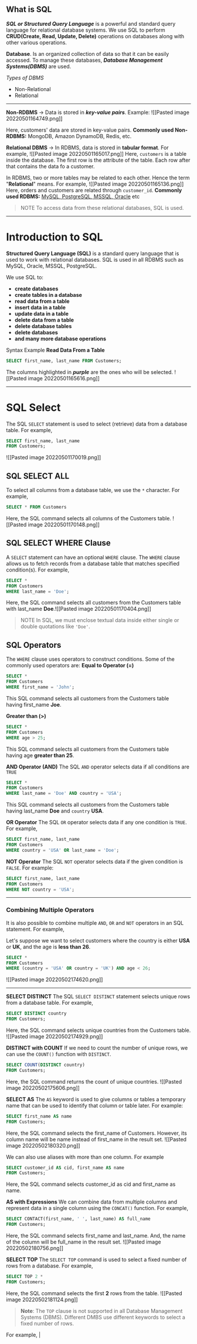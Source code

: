 ```toc
```
## What is SQL
***SQL or Structured Query Language*** is a powerful and standard query language for relational database systems. We use SQL to perform **CRUD(Create, Read, Update, Delete)** operations on databases along with other various operations.

**Database**. Is an organized collection of data so that it can be easily accessed. To manage these databases, ***Database Management Systems(DBMS)*** are used.

*Types of DBMS*
- Non-Relational
- Relational
---
**Non-RDBMS** -> Data is stored in ***key-value pairs***. Example:
![[Pasted image 20220501164749.png]]

Here, customers' data are stored in key-value pairs.
**Commonly used Non-RDBMS:** MongoDB, Amazon DynamoDB, Redis, etc.

**Relational DBMS** -> In RDBMS, data is stored in **tabular format**. For example,
![[Pasted image 20220501165017.png]]
Here, `customers` is a table inside the database.
The first row is the attribute of the table. Each row after that contains the data fo a customer.

In RDBMS, two or more tables may be related to each other. Hence the term "**Relational**" means. For example,
![[Pasted image 20220501165136.png]]
Here, orders and customers are related through `customer_id`.
**Commonly used RDBMS:** <u>MySQL, PostgreSQL, MSSQL, Oracle</u> etc
> NOTE
> To access data from these relational databases, SQL is used.

---
# Introduction to SQL
**Structured Query Language (SQL)** is a standard query language that is used to work with relational databases. SQL is used in all RDBMS such as MySQL, Oracle, MSSQL, PostgreSQL.

We use SQL to:
-   **create databases**
-   **create tables in a database**
-   **read data from a table**
-   **insert data in a table**
-   **update data in a table**
-   **delete data from a table**
-   **delete database tables**
-   **delete databases**
-   **and many more database operations**

Syntax Example
**Read Data From a Table**
```sql
SELECT first_name, last_name FROM Customers;
```
The columns highlighted in ***purple*** are the ones who will be selected.
![[Pasted image 20220501165616.png]]

---

# SQL Select
The SQL `SELECT` statement is used to select (retrieve) data from a database table. For example,
```sql
SELECT first_name, last_name
FROM Customers;
```
![[Pasted image 20220501170019.png]]

## SQL SELECT ALL
To select all columns from a database table, we use the `*` character. For example,
```sql
SELECT * FROM Customers
```
Here, the SQL command selects all columns of the Customers table.
![[Pasted image 20220501170148.png]]

## SQL SELECT WHERE Clause
A `SELECT` statement can have an optional `WHERE` clause. The `WHERE` clause allows us to fetch records from a database table that matches specified condition(s). For example,
```sql
SELECT *
FROM Customers
WHERE last_name = 'Doe';
```
Here, the SQL command selects all customers from the Customers table with last_name **Doe**.![[Pasted image 20220501170404.png]]
> NOTE
> In SQL, we must enclose textual data inside either single or double quotations like `'Doe'`.

## SQL Operators
The `WHERE` clause uses operators to construct conditions. Some of the commonly used operators are:
**Equal to Operator (=)**

```sql
SELECT *
FROM Customers
WHERE first_name = 'John';
```

This SQL command selects all customers from the Customers table having first_name **Joe**.

**Greater than (>)**

```sql
SELECT *
FROM Customers
WHERE age > 25;
```

This SQL command selects all customers from the Customers table having age **greater than 25**.

**AND Operator (AND)**
The SQL `AND` operator selects data if all conditions are `TRUE`

```sql
SELECT *
FROM Customers
WHERE last_name = 'Doe' AND country = 'USA';
```

This SQL command selects all customers from the Customers table having last_name **Doe** and `country` **USA**.

**OR Operator**
The SQL `OR` operator selects data if any one condition is `TRUE`. For example,
``` sql
SELECT first_name, last_name
FROM Customers
WHERE country = 'USA' OR last_name = 'Doe';
```

**NOT Operator**
The SQL `NOT` operator selects data if the given condition is `FALSE`. For example:
```sql 
SELECT first_name, last_name
FROM Customers
WHERE NOT country = 'USA';
```

---
### Combining Multiple Operators
It is also possible to combine multiple `AND`, `OR` and `NOT` operators in an SQL statement. For example,

Let's suppose we want to select customers where the country is either **USA** or **UK**, and the age is **less than 26**.
```sql
SELECT *
FROM Customers
WHERE (country = 'USA' OR country = 'UK') AND age < 26;
```
![[Pasted image 20220502174620.png]]

---
**SELECT DISTINCT**
The SQL `SELECT DISTINCT` statement selects unique rows from a database table. For example,
```sql
SELECT DISTINCT country
FROM Customers;
```
Here, the SQL command selects unique countries from the Customers table.
![[Pasted image 20220502174929.png]]

**DISTINCT with COUNT**
If we need to count the number of unique rows, we can use the `COUNT()` function with `DISTINCT`.
```sql
SELECT COUNT(DISTINCT country)
FROM Customers;
```
Here, the SQL command returns the count of unique countries.
![[Pasted image 20220502175606.png]]

**SELECT AS**
The `AS` keyword is used to give columns or tables a temporary name that can be used to identify that column or table later. For example:
```sql
SELECT first_name AS name
FROM Customers;
```
Here, the SQL command selects the first_name of Customers. However, its column name will be name instead of first_name in the result set.
![[Pasted image 20220502180320.png]]

We can also use aliases with more than one column. For example
```sql
SELECT customer_id AS cid, first_name AS name
FROM Customers;
```
Here, the SQL command selects customer_id as cid and first_name as name.

**AS with Expressions**
We can combine data from multiple columns and represent data in a single column using the `CONCAT()` function. For example,
```sql
SELECT CONTACT(first_name, ' ', last_name) AS full_name
FROM Customers;
```
Here, the SQL command selects first_name and last_name. And, the name of the column will be full_name in the result set.
![[Pasted image 20220502180756.png]]

**SELECT TOP**
The `SELECT TOP` command is used to select a fixed number of rows from a database. For example,
```sql
SELECT TOP 2 *
FROM Customers;
```
Here, the SQL command selects the first **2** rows from the table.
![[Pasted image 20220502181124.png]]
> **Note**: The `TOP` clause is not supported in all Database Management Systems (DBMS). Different DMBS use different keywords to select a fixed number of rows.

For example,
|